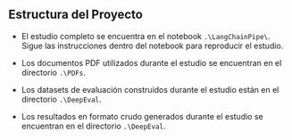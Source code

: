 

## Estructura del Proyecto

- El estudio completo se encuentra en el notebook `.\LangChainPipe\`. Sigue las instrucciones dentro del notebook para reproducir el estudio.

- Los documentos PDF utilizados durante el estudio se encuentran en el directorio `.\PDFs`.

- Los datasets de evaluación construidos durante el estudio están en el directorio `.\DeepEval`.

- Los resultados en formato crudo generados durante el estudio se encuentran en el directorio `.\DeepEval`.


